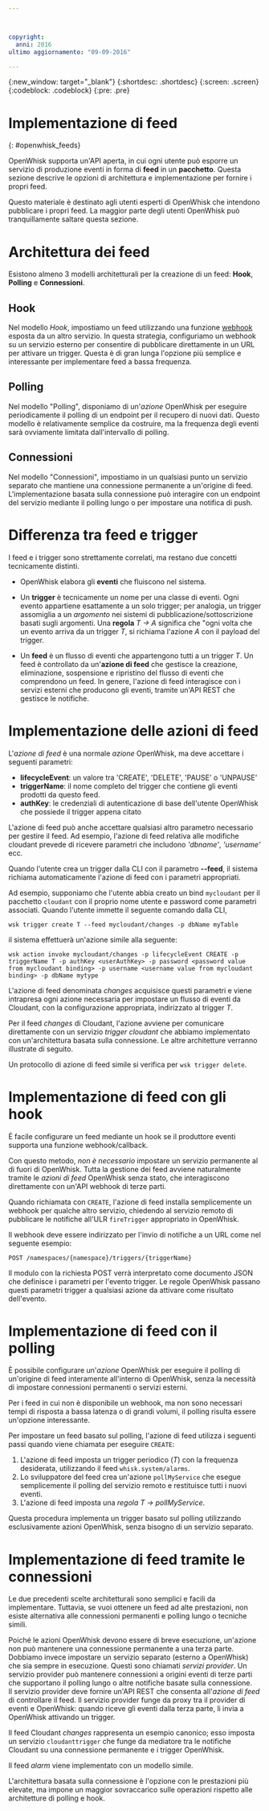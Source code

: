 ```yaml
---



copyright:
  anni: 2016
ultimo aggiornamento: "09-09-2016"

---
```


{:new_window: target="_blank"}
{:shortdesc: .shortdesc}
{:screen: .screen}
{:codeblock: .codeblock}
{:pre: .pre}

# Implementazione di feed
{: #openwhisk_feeds}


OpenWhisk supporta un'API aperta, in cui ogni utente può esporre un servizio di produzione eventi in forma di **feed** in un **pacchetto**.   Questa sezione descrive le opzioni di architettura e implementazione per fornire i propri feed.

Questo materiale è destinato agli utenti esperti di OpenWhisk che intendono pubblicare i propri feed.  La maggior parte degli utenti OpenWhisk può tranquillamente saltare questa sezione.

# Architettura dei feed

Esistono almeno 3 modelli architetturali per la creazione di un feed: **Hook**, **Polling** e **Connessioni**.

## Hook
Nel modello *Hook*, impostiamo un feed utilizzando una funzione [webhook](https://en.wikipedia.org/wiki/Webhook) esposta da un altro servizio.   In questa strategia, configuriamo un webhook su un servizio esterno per consentire di pubblicare direttamente in un URL per attivare un trigger.  Questa è di gran lunga l'opzione più semplice e interessante per implementare feed a bassa frequenza.

## Polling
Nel modello "Polling", disponiamo di un'*azione* OpenWhisk per eseguire periodicamente il polling di un endpoint per il recupero di nuovi dati.
Questo modello è relativamente semplice da costruire, ma la frequenza degli eventi sarà ovviamente
limitata dall'intervallo di polling.

## Connessioni
Nel modello "Connessioni", impostiamo in un qualsiasi punto un servizio separato che mantiene una connessione permanente a un'origine di feed.    L'implementazione basata sulla connessione può interagire con un endpoint del servizio mediante il polling lungo o per impostare una notifica di push.


# Differenza tra feed e trigger

I feed e i trigger sono strettamente correlati,
ma restano due concetti tecnicamente distinti.   

- OpenWhisk elabora gli **eventi** che fluiscono nel sistema.

- Un **trigger** è tecnicamente un nome per una classe di eventi.   Ogni evento appartiene esattamente a un solo trigger; per analogia, un trigger assomiglia a un *argomento* nei sistemi di pubblicazione/sottoscrizione
basati sugli argomenti.    Una **regola** *T -> A* significa che "ogni volta che un evento arriva da un trigger *T*, si richiama l'azione *A* con il payload del trigger.

- Un **feed** è un flusso di eventi che appartengono tutti a un trigger *T*.    Un feed è controllato da un'**azione di feed** che gestisce la creazione, eliminazione, sospensione e ripristino del flusso di eventi che comprendono un feed.    In genere, l'azione di feed interagisce con i servizi esterni che producono gli eventi, tramite un'API REST che gestisce le notifiche.

#  Implementazione delle azioni di feed

L'*azione di feed* è una normale *azione* OpenWhisk, ma deve accettare i seguenti parametri:
* **lifecycleEvent**: un valore tra 'CREATE', 'DELETE', 'PAUSE' o 'UNPAUSE'
* **triggerName**: il nome completo del trigger che contiene gli eventi prodotti da questo feed.
* **authKey**: le credenziali di autenticazione di base dell'utente OpenWhisk che possiede il trigger appena citato

L'azione di feed può anche accettare qualsiasi altro parametro necessario per gestire il feed.  Ad esempio, l'azione di feed relativa alle modifiche cloudant prevede di ricevere parametri che includono *'dbname'*, *'username'* ecc.

Quando l'utente crea un trigger dalla CLI con il parametro **--feed**, il sistema richiama automaticamente l'azione di feed con i parametri appropriati.

Ad esempio, supponiamo che l'utente abbia creato un bind `mycloudant` per il pacchetto `cloudant`
con il proprio nome utente e password come parametri associati.  Quando l'utente immette il seguente comando dalla CLI,

`wsk trigger create T --feed mycloudant/changes -p dbName myTable`

il sistema effettuerà un'azione simile alla seguente:

`wsk action invoke mycloudant/changes -p lifecycleEvent CREATE -p triggerName T -p authKey <userAuthKey> -p password <password value from mycloudant binding> -p username <username value from mycloudant binding> -p dbName mytype`

L'azione di feed denominata *changes* acquisisce questi parametri e viene intrapresa ogni azione necessaria per impostare un flusso di eventi da Cloudant, con la configurazione appropriata, indirizzato al trigger *T*.    

Per il feed *changes* di Cloudant, l'azione avviene per comunicare direttamente con un servizio *trigger cloudant* che abbiamo implementato con un'architettura basata sulla connessione.   Le altre architetture verranno illustrate di seguito.

Un protocollo di azione di feed simile si verifica per `wsk trigger delete`.    

# Implementazione di feed con gli hook

È facile configurare un feed mediante un hook se il produttore eventi supporta una funzione webhook/callback.

Con questo metodo, *non è necessario* impostare un servizio permanente al di fuori di OpenWhisk.  Tutta la gestione dei feed avviene naturalmente tramite le *azioni di feed* OpenWhisk senza stato, che interagiscono
direttamente con un'API webhook di terze parti.

Quando richiamata con `CREATE`, l'azione di feed installa semplicemente un webhook per qualche altro servizio, chiedendo al servizio remoto di pubblicare le notifiche all'ULR `fireTrigger` appropriato in OpenWhisk.

Il webhook deve essere indirizzato per l'invio di notifiche a un URL come nel seguente esempio:

`POST /namespaces/{namespace}/triggers/{triggerName}`

Il modulo con la richiesta POST verrà interpretato come documento JSON che definisce i parametri per l'evento trigger.
Le regole OpenWhisk passano questi parametri trigger a qualsiasi azione da attivare come risultato dell'evento.

# Implementazione di feed con il polling

È possibile configurare un'*azione* OpenWhisk per eseguire il polling di un'origine di feed interamente all'interno di OpenWhisk, senza la necessità di impostare connessioni permanenti o servizi esterni.

Per i feed in cui non è disponibile un webhook, ma non sono necessari tempi di risposta a bassa latenza o di grandi volumi, il polling risulta essere un'opzione interessante.

Per impostare un feed basato sul polling, l'azione di feed utilizza i seguenti passi quando viene chiamata per eseguire `CREATE`:

1.   L'azione di feed imposta un trigger periodico (*T*) con la frequenza desiderata, utilizzando il feed `whisk.system/alarms`.
2.   Lo sviluppatore del feed crea un'azione `pollMyService` che esegue semplicemente il polling del servizio remoto e restituisce tutti i nuovi eventi.
3.  L'azione di feed imposta una *regola* *T -> pollMyService*.

Questa procedura implementa un trigger basato sul polling utilizzando esclusivamente azioni OpenWhisk, senza bisogno di un servizio separato.

# Implementazione di feed tramite le connessioni

Le due precedenti scelte architetturali sono semplici e facili da implementare. Tuttavia, se vuoi ottenere un feed ad alte prestazioni, non esiste alternativa alle connessioni permanenti e polling lungo o tecniche simili.

Poiché le azioni OpenWhisk devono essere di breve esecuzione, un'azione non può mantenere una connessione permanente a una terza parte. Dobbiamo invece
impostare un servizio separato (esterno a OpenWhisk) che sia sempre in esecuzione.   Questi sono chiamati *servizi provider*.  Un servizio provider può mantenere connessioni a origini eventi di terze parti che supportano il polling lungo o altre notifiche basate sulla connessione.   
Il servizio provider deve fornire un'API REST che consenta all'*azione di feed* di controllare il feed.   Il servizio provider funge da proxy tra il provider di eventi e OpenWhisk:  quando riceve gli eventi dalla terza parte, li invia a OpenWhisk attivando un trigger.

Il feed Cloudant *changes* rappresenta un esempio canonico; esso imposta un servizio `cloudanttrigger` che funge da mediatore tra le notifiche Cloudant su una connessione permanente e i trigger OpenWhisk.

Il feed *alarm* viene implementato con un modello simile.

L'architettura basata sulla connessione è l'opzione con le prestazioni più elevate,
ma impone un maggior sovraccarico sulle operazioni rispetto alle architetture di polling e hook.   
